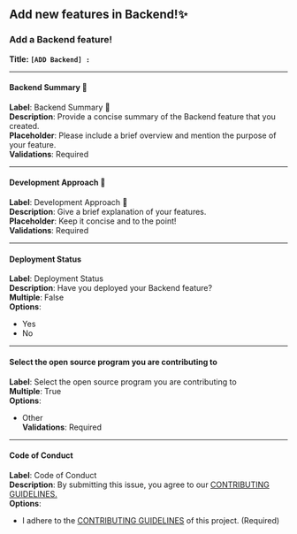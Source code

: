 ## Add new features in Backend!✨

### Add a Backend feature!

**Title: `[ADD Backend] : `**

---

#### Backend Summary 📝
**Label**: Backend Summary 📝  
**Description**: Provide a concise summary of the Backend feature that you created.  
**Placeholder**: Please include a brief overview and mention the purpose of your feature.  
**Validations**: Required

---

#### Development Approach 🚀
**Label**: Development Approach 🚀  
**Description**: Give a brief explanation of your features.  
**Placeholder**: Keep it concise and to the point!  
**Validations**: Required

---

#### Deployment Status
**Label**: Deployment Status  
**Description**: Have you deployed your Backend feature?  
**Multiple**: False  
**Options**:
- Yes
- No

---

#### Select the open source program you are contributing to
**Label**: Select the open source program you are contributing to  
**Multiple**: True  
**Options**:
- Other  
**Validations**: Required

---

#### Code of Conduct
**Label**: Code of Conduct  
**Description**: By submitting this issue, you agree to our [CONTRIBUTING GUIDELINES.](../blob/master/CONTRIBUTING.md)  
**Options**:
- I adhere to the [CONTRIBUTING GUIDELINES](../blob/master/CONTRIBUTING.md) of this project. (Required)
